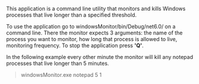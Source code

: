 This application is a command line utility that monitors and kills Windows processes that live longer than a specified threshold.

To use the application go to windowsMonitor/bin/Debug/net6.0/ on a command line. There the monitor expects 3 arguments: the name of the process you want to monitor, how long that process is allowed to live, monitoring frequency. To stop the application press **'Q'**.

In the following example every other minute the monitor will kill any notepad processes that live longer than 5 minutes. 

>windowsMonitor.exe notepad 5 1
